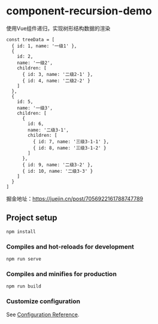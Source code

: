 # component-recursion-demo
使用Vue组件递归，实现树形结构数据的渲染

```
const treeData = [
  { id: 1, name: '一级1' },
  {
    id: 2,
    name: '一级2',
    children: [
      { id: 3, name: '二级2-1' },
      { id: 4, name: '二级2-2' }
    ]
  },
  {
    id: 5,
    name: '一级3',
    children: [
      {
        id: 6,
        name: '二级3-1',
        children: [
          { id: 7, name: '三级3-1-1' },
          { id: 8, name: '三级3-1-2' }
        ]
      },
      { id: 9, name: '二级3-2' },
      { id: 10, name: '二级3-3' }
    ]
  }
]
```

掘金地址：https://juejin.cn/post/7056922161788747789

## Project setup

```
npm install
```

### Compiles and hot-reloads for development
```
npm run serve
```

### Compiles and minifies for production
```
npm run build
```

### Customize configuration
See [Configuration Reference](https://cli.vuejs.org/config/).
